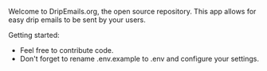 Welcome to DripEmails.org, the open source repository.  This app allows for easy drip emails to be sent by your users.

Getting started:
* Feel free to contribute code.
* Don't forget to rename .env.example to .env and configure your settings.
